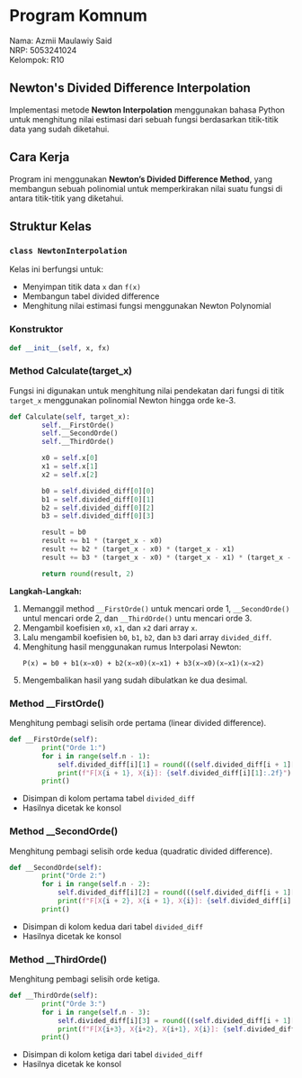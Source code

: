 # Program Komnum
Nama: Azmii Maulawiy Said  
NRP: 5053241024  
Kelompok: R10    
## Newton's Divided Difference Interpolation

Implementasi metode **Newton Interpolation** menggunakan bahasa Python untuk menghitung nilai estimasi dari sebuah fungsi berdasarkan titik-titik data yang sudah diketahui.

## Cara Kerja

Program ini menggunakan **Newton’s Divided Difference Method**, yang membangun sebuah polinomial untuk memperkirakan nilai suatu fungsi di antara titik-titik yang diketahui.

## Struktur Kelas

### `class NewtonInterpolation`

Kelas ini berfungsi untuk:
- Menyimpan titik data `x` dan `f(x)`
- Membangun tabel divided difference
- Menghitung nilai estimasi fungsi menggunakan Newton Polynomial

### Konstruktor
```python
def __init__(self, x, fx)
```

### Method Calculate(target_x)
Fungsi ini digunakan untuk menghitung nilai pendekatan dari fungsi di titik `target_x` menggunakan polinomial Newton hingga orde ke-3.

```python
def Calculate(self, target_x):
        self.__FirstOrde()
        self.__SecondOrde()
        self.__ThirdOrde()

        x0 = self.x[0]
        x1 = self.x[1]
        x2 = self.x[2]

        b0 = self.divided_diff[0][0]
        b1 = self.divided_diff[0][1]
        b2 = self.divided_diff[0][2]
        b3 = self.divided_diff[0][3]

        result = b0
        result += b1 * (target_x - x0)
        result += b2 * (target_x - x0) * (target_x - x1)
        result += b3 * (target_x - x0) * (target_x - x1) * (target_x - x2)

        return round(result, 2)
```
**Langkah-Langkah:**  
1. Memanggil method `__FirstOrde()` untuk mencari orde 1, `__SecondOrde()` untul mencari orde 2, dan `__ThirdOrde()` untu mencari orde 3.
2. Mengambil koefisien `x0`, `x1`, dan `x2` dari array `x`.
3. Lalu mengambil koefisien `b0`, `b1`, `b2`, dan `b3` dari array `divided_diff`.
4. Menghitung hasil menggunakan rumus Interpolasi Newton:
   ``` text
   P(x) = b0 + b1(x−x0) + b2(x−x0)(x−x1) + b3(x−x0)(x−x1)(x−x2)
5. Mengembalikan hasil yang sudah dibulatkan ke dua desimal.  

### Method __FirstOrde()
Menghitung pembagi selisih orde pertama (linear divided difference).  
``` python
def __FirstOrde(self):
        print("Orde 1:")
        for i in range(self.n - 1):
            self.divided_diff[i][1] = round(((self.divided_diff[i + 1][0] - self.divided_diff[i][0]) / (self.x[i + 1] - self.x[i])), 2)
            print(f"F[X{i + 1}, X{i}]: {self.divided_diff[i][1]:.2f}")
        print()
```
- Disimpan di kolom pertama tabel `divided_diff`
- Hasilnya dicetak ke konsol

### Method __SecondOrde()
Menghitung pembagi selisih orde kedua (quadratic divided difference).
``` python
def __SecondOrde(self):
        print("Orde 2:")
        for i in range(self.n - 2):
            self.divided_diff[i][2] = round(((self.divided_diff[i + 1][1] - self.divided_diff[i][1]) / (self.x[i + 2] - self.x[i])), 2)
            print(f"F[X{i + 2}, X{i + 1}, X{i}]: {self.divided_diff[i][2]:.2f}")
        print()
```
- Disimpan di kolom kedua dari tabel `divided_diff`
- Hasilnya dicetak ke konsol

### Method __ThirdOrde()
Menghitung pembagi selisih orde ketiga.
```python
def __ThirdOrde(self):
        print("Orde 3:")
        for i in range(self.n - 3):
            self.divided_diff[i][3] = round(((self.divided_diff[i + 1][2] - self.divided_diff[i][2]) / (self.x[i + 3] - self.x[i])), 2)
            print(f"F[X{i+3}, X{i+2}, X{i+1}, X{i}]: {self.divided_diff[i][3]:.2f}")
        print()
```
- Disimpan di kolom ketiga dari tabel `divided_diff`
- Hasilnya dicetak ke konsol
